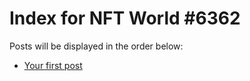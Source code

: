 # Index for NFT World #6362
Posts will be displayed in the order below:

- [Your first post](./001-first.md)

